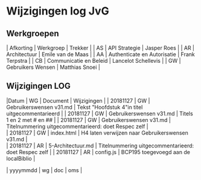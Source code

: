 # Wijzigingen log JvG

## Werkgroepen

| Afkorting | Werkgroep                   | Trekker             |
| AS        | API Strategie               | Jasper Roes         |
| AR        | Architectuur                | Emile van de Maas   |
| AA        | Authenticate en Autorisatie | Frank Terpstra      |
| CB        | Communicatie en Beleid      | Lancelot Schellevis |
| GW        | Gebruikers Wensen           | Matthias Snoei      |

## Wijzigingen LOG

|Datum     | WG | Document                | Wijzigingen                                          |
| 20181127 | GW | Gebruikerswensen v31.md | Tekst "Hoofdstuk 4"in titel uitgecommentarieerd      |
| 20181127 | GW | Gebruikerswensen v31.md | Titels 1 en 2 met # en ##                            |
| 20181127 | GW | Gebruikerswensen v31.md | Titelnummering uitgecommentarieerd: doet Respec zelf |   
| 20181127 | GW | index.html              | H4 laten verwijzen naar Gebruikerswensen v31.md      |   
| 20181127 | AR | 5-Architectuur.md       | Titelnummering uitgecommentarieerd: doet Respec zelf |
| 20181127 | AR | config.js               | BCP195 toegevoegd aan de localBiblio                 |



| yyyymmdd | wg | doc | oms |   
